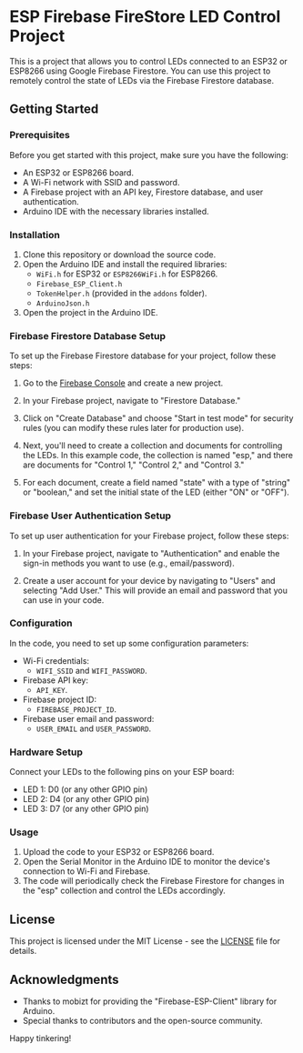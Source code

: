 # ESP Firebase FireStore LED Control Project

This is a project that allows you to control LEDs connected to an ESP32 or ESP8266 using Google Firebase Firestore. You can use this project to remotely control the state of LEDs via the Firebase Firestore database.

## Getting Started

### Prerequisites

Before you get started with this project, make sure you have the following:

- An ESP32 or ESP8266 board.
- A Wi-Fi network with SSID and password.
- A Firebase project with an API key, Firestore database, and user authentication.
- Arduino IDE with the necessary libraries installed.

### Installation

1. Clone this repository or download the source code.
2. Open the Arduino IDE and install the required libraries:
   - `WiFi.h` for ESP32 or `ESP8266WiFi.h` for ESP8266.
   - `Firebase_ESP_Client.h`
   - `TokenHelper.h` (provided in the `addons` folder).
   - `ArduinoJson.h`
3. Open the project in the Arduino IDE.

### Firebase Firestore Database Setup

To set up the Firebase Firestore database for your project, follow these steps:

1. Go to the [Firebase Console](https://console.firebase.google.com/) and create a new project.

2. In your Firebase project, navigate to "Firestore Database."

3. Click on "Create Database" and choose "Start in test mode" for security rules (you can modify these rules later for production use).

4. Next, you'll need to create a collection and documents for controlling the LEDs. In this example code, the collection is named "esp," and there are documents for "Control 1," "Control 2," and "Control 3."

5. For each document, create a field named "state" with a type of "string" or "boolean," and set the initial state of the LED (either "ON" or "OFF").

### Firebase User Authentication Setup

To set up user authentication for your Firebase project, follow these steps:

1. In your Firebase project, navigate to "Authentication" and enable the sign-in methods you want to use (e.g., email/password).

2. Create a user account for your device by navigating to "Users" and selecting "Add User." This will provide an email and password that you can use in your code.

### Configuration

In the code, you need to set up some configuration parameters:

- Wi-Fi credentials:
  - `WIFI_SSID` and `WIFI_PASSWORD`.
- Firebase API key:
  - `API_KEY`.
- Firebase project ID:
  - `FIREBASE_PROJECT_ID`.
- Firebase user email and password:
  - `USER_EMAIL` and `USER_PASSWORD`.

### Hardware Setup

Connect your LEDs to the following pins on your ESP board:

- LED 1: D0 (or any other GPIO pin)
- LED 2: D4 (or any other GPIO pin)
- LED 3: D7 (or any other GPIO pin)

### Usage

1. Upload the code to your ESP32 or ESP8266 board.
2. Open the Serial Monitor in the Arduino IDE to monitor the device's connection to Wi-Fi and Firebase.
3. The code will periodically check the Firebase Firestore for changes in the "esp" collection and control the LEDs accordingly.

## License

This project is licensed under the MIT License - see the [LICENSE](LICENSE) file for details.

## Acknowledgments

- Thanks to mobizt for providing the "Firebase-ESP-Client" library for Arduino.
- Special thanks to contributors and the open-source community.

Happy tinkering!

